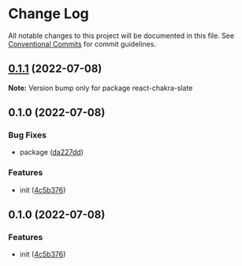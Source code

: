 # Change Log

All notable changes to this project will be documented in this file.
See [Conventional Commits](https://conventionalcommits.org) for commit guidelines.

## [0.1.1](https://github.com/corlogix/react-chakra/compare/react-chakra-slate@0.1.0...react-chakra-slate@0.1.1) (2022-07-08)

**Note:** Version bump only for package react-chakra-slate





## 0.1.0 (2022-07-08)


### Bug Fixes

* package ([da227dd](https://github.com/corlogix/react-chakra/commit/da227dd17af4ecd2d90233c806ddcf1a46a9809e))


### Features

* init ([4c5b376](https://github.com/corlogix/react-chakra/commit/4c5b376adadbf0b27ba2957ec5ffe6f9b5a3fdd0))





## 0.1.0 (2022-07-08)


### Features

* init ([4c5b376](https://github.com/corlogix/react-packages/commit/4c5b376adadbf0b27ba2957ec5ffe6f9b5a3fdd0))

